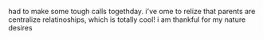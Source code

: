 had to make some tough calls togethday. i've ome to relize that parents are centralize relatinoships, which is totally cool! i am thankful for my nature desires
